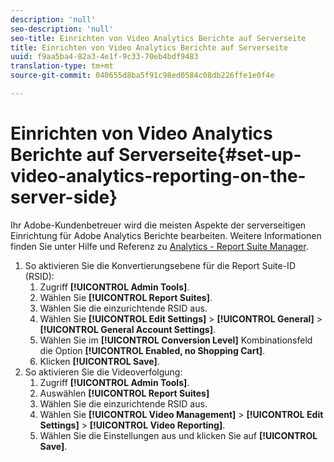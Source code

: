 ```yaml
---
description: 'null'
seo-description: 'null'
seo-title: Einrichten von Video Analytics Berichte auf Serverseite
title: Einrichten von Video Analytics Berichte auf Serverseite
uuid: f9aa5ba4-82a3-4e1f-9c33-70eb4bdf9483
translation-type: tm+mt
source-git-commit: 040655d8ba5f91c98ed0584c08db226ffe1e0f4e

---
```



# Einrichten von Video Analytics Berichte auf Serverseite{#set-up-video-analytics-reporting-on-the-server-side}

Ihr Adobe-Kundenbetreuer wird die meisten Aspekte der serverseitigen Einrichtung für Adobe Analytics Berichte bearbeiten. Weitere Informationen finden Sie unter Hilfe und Referenz zu [Analytics - Report Suite Manager](https://microsite.omniture.com/t2/help/en_US/reference/#Report_Suite_Manager).
1. So aktivieren Sie die Konvertierungsebene für die Report Suite-ID (RSID):
   1. Zugriff **[!UICONTROL Admin Tools]**.
   1. Wählen Sie **[!UICONTROL Report Suites]**.
   1. Wählen Sie die einzurichtende RSID aus.
   1. Wählen Sie **[!UICONTROL Edit Settings]** > **[!UICONTROL General]** > **[!UICONTROL General Account Settings]**.
   1. Wählen Sie im **[!UICONTROL Conversion Level]** Kombinationsfeld die Option **[!UICONTROL Enabled, no Shopping Cart]**.
   1. Klicken **[!UICONTROL Save]**.
1. So aktivieren Sie die Videoverfolgung:
   1. Zugriff **[!UICONTROL Admin Tools]**.
   1. Auswählen **[!UICONTROL Report Suites]**
   1. Wählen Sie die einzurichtende RSID aus.
   1. Wählen Sie **[!UICONTROL Video Management]** > **[!UICONTROL Edit Settings]** > **[!UICONTROL Video Reporting]**.
   1. Wählen Sie die Einstellungen aus und klicken Sie auf **[!UICONTROL Save]**.
